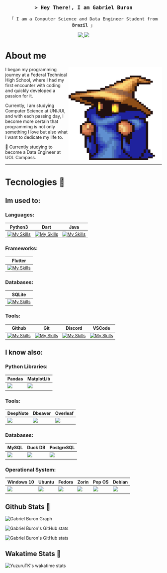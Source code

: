 <!-- Intro  -->
<h3 align="center">
        <samp>&gt; Hey There!, I am
                <b>Gabriel Buron</b>
        </samp>
</h3>

<p align="center"> 
  <samp>
    「 I am a Computer Science and Data Engineer Student from <b>Brazil</b> 」
    <br>
  </samp>
</p>

<p align="center">
  <a href="https://www.linkedin.com/in/gabriel-buron-706459236/" target="_blank">
    <img src="https://img.shields.io/badge/LinkedIn-0077B5?style=for-the-badge&logo=linkedin&logoColor=white"/>
  </a>
  <a href="https://github.com/YuzuruTK" target="_blank">
    <img src="https://img.shields.io/badge/github-%23121011.svg?style=for-the-badge&logo=github&logoColor=white"/>
  </a>  
</p>

# About me
<div>
  <img src="assets/black-mage-ezgif.com-crop.gif"
min-width="400px" max-width="400px" width="300px" height="300" align="right">
</div>

<p align="left"> 
I began my programming journey at a Federal Technical High School, where I had my first encounter with coding and quickly developed a passion for it. 
</p>
<p align="left">
Currently, I am studying Computer Science at UNIJUI, and with each passing day, I become more certain that programming is not only something I love but also what I want to dedicate my life to.
</p>

<p align="left">
  💼 Currently studying to become a Data Engineer at UOL Compass.
</p>

---

# Tecnologies 🔧

## Im used to:

### Languages: 
| Python3 | Dart | Java |
| ------- | ---- | ---- |
| [![My Skills](https://skillicons.dev/icons?i=py)](https://skillicons.dev) | [![My Skills](https://skillicons.dev/icons?i=dart)](https://skillicons.dev) | [![My Skills](https://skillicons.dev/icons?i=java)](https://skillicons.dev) |

### Frameworks:

| Flutter |
| ------- |
| [![My Skills](https://skillicons.dev/icons?i=flutter)](https://skillicons.dev) |

### Databases: 
| SQLite |
| ------ |
| [![My Skills](https://skillicons.dev/icons?i=sqlite)](https://skillicons.dev) | 

### Tools:
| Github | Git | Discord | VSCode |
| ------ | --- | ------- | ------ |
| [![My Skills](https://skillicons.dev/icons?i=github)](https://skillicons.dev) |  [![My Skills](https://skillicons.dev/icons?i=git)](https://skillicons.dev) | [![My Skills](https://skillicons.dev/icons?i=discord)](https://skillicons.dev) |  [![My Skills](https://skillicons.dev/icons?i=vscode)](https://skillicons.dev) |

## I know also:

  ### Python Libraries:

   | Pandas | MatplotLib |
   | ------ | ---------- |
   |<img src='https://img.shields.io/badge/pandas-%23150458.svg?style=for-the-badge&logo=pandas&logoColor=white'> | <img src='https://img.shields.io/badge/Matplotlib-%23ffffff.svg?style=for-the-badge&logo=Matplotlib&logoColor=black'> |

  ### Tools:
  | DeepNote | Dbeaver | Overleaf |
  | -------- | ------- | -------- |
  | <img src="https://img.shields.io/badge/Deepnote-3793EF?style=for-the-badge&logo=Deepnote&logoColor=white"> | <img src="https://img.shields.io/badge/dbeaver-382923?style=for-the-badge&logo=dbeaver&logoColor=white"> | <img src="https://img.shields.io/badge/Overleaf-47A141?style=for-the-badge&logo=Overleaf&logoColor=white">

  ### Databases:
  | MySQL | Duck DB | PostgreSQL |
  | ----- | ------- | ---------- |
  | <img src="https://img.shields.io/badge/MySQL-005C84?style=for-the-badge&logo=mysql&logoColor=white"> | <img src="https://img.shields.io/badge/Duck%20DB-FFF000?style=for-the-badge&logo=duckdb&logoColor=black"> |<img src="https://img.shields.io/badge/PostgreSQL-4169E1?style=for-the-badge&logo=postgresql&logoColor=white"> |

  ### Operational System:
  | Windows 10 | Ubuntu | Fedora | Zorin | Pop OS | Debian | 
  | ---------- | ------ | ------ | ----- | ------ | ------ | 
  | <img src="https://img.shields.io/badge/Windows%2010-0078D6?style=for-the-badge&logo=windows10&logoColor=white"> | <img src="https://img.shields.io/badge/ubuntu-E95420?style=for-the-badge&logo=ubuntu&logoColor=black"> |<img src="https://img.shields.io/badge/Fedora-51A2DA?style=for-the-badge&logo=fedora&logoColor=white"> | <img src="https://img.shields.io/badge/Zorin-15A6F0?style=for-the-badge&logo=zorin&logoColor=white"> | <img src="https://img.shields.io/badge/Pop%20OS-15A6F0?style=for-the-badge&logo=popos&logoColor=white"> | <img src="https://img.shields.io/badge/Debian-A81D33?style=for-the-badge&logo=debian&logoColor=white"> |

## Github Stats 👻

![Gabriel Buron Graph](https://github-readme-activity-graph.vercel.app/graph?username=YuzuruTK&custom_title=Gabriel%20Buron%20GitHub%20Activity%20Graph&bg_color=0D1117&color=7F3FBF&line=7F3FBF&point=7F3FBF&area_color=FFFFFF&title_color=FFFFFF&area=true)

![Gabriel Buron's GitHub stats](https://github-readme-stats.vercel.app/api?username=YuzuruTK&show_icons=true&theme=synthwave)


![Gabriel Buron's GitHub stats](https://github-readme-stats.vercel.app/api/top-langs/?username=YuzuruTK&layout=compact&theme=synthwave)

## Wakatime Stats 👻
![YuzuruTK's wakatime stats](https://github-readme-stats.vercel.app/api/wakatime?username=YuzuruTK&layout=compact)
